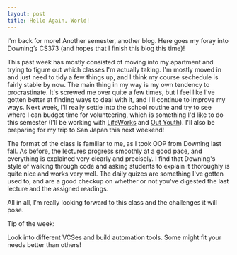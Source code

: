 ```yaml
---
layout: post
title: Hello Again, World!
---
```


I'm back for more! Another semester, another blog. Here goes my foray into Downing’s CS373 (and hopes that I finish this blog this time)!

This past week has mostly consisted of moving into my apartment and trying to figure out which classes I'm actually taking. I'm mostly moved in and just need to tidy a few things up, and I think my course sechedule is fairly stable by now. The main thing in my way is my own tendency to procrastinate. It's screwed me over quite a few times, but I feel like I've gotten better at finding ways to deal with it, and I'll continue to improve my ways. Next week, I'll really settle into the school routine and try to see where I can budget time for volunteering, which is something I'd like to do this semester (I'll be working with [LifeWorks](http://www.lifeworksaustin.org/) and [Out Youth](http://www.outyouth.org/)). I'll also be preparing for my trip to San Japan this next weekend!

The format of the class is familiar to me, as I took OOP from Downing last fall. As before, the lectures progress smoothly at a good pace, and everything is explained very clearly and precisely. I find that Downing's style of walking through code and asking students to explain it thoroughly is quite nice and works very well. The daily quizes are something I've gotten used to, and are a good checkup on whether or not you've digested the last lecture and the assigned readings.

All in all, I’m really looking forward to this class and the challenges it will pose.

Tip of the week:

Look into different VCSes and build automation tools. Some might fit your needs better than others!